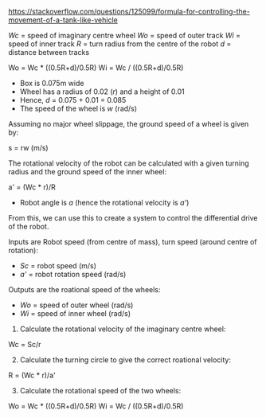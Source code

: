 https://stackoverflow.com/questions/125099/formula-for-controlling-the-movement-of-a-tank-like-vehicle

*Wc* = speed of imaginary centre wheel
*Wo* = speed of outer track
*Wi* = speed of inner track
*R* = turn radius from the centre of the robot
*d* = distance between tracks

Wo = Wc * ((0.5R+d)/0.5R)
Wi = Wc / ((0.5R+d)/0.5R)

- Box is 0.075m wide 
- Wheel has a radius of 0.02 (*r*) and a height of 0.01
- Hence, *d* = 0.075 + 0.01 = 0.085
- The speed of the wheel is *w* (rad/s)

Assuming no major wheel slippage, the ground speed of a wheel is given by:

s = rw (m/s)

The rotational velocity of the robot can be calculated with a given turning radius and the ground speed of the inner wheel:

a' = (Wc * r)/R

- Robot angle is *a* (hence the rotational velocity is *a'*)

From this, we can use this to create a system to control the differential drive of the robot.

Inputs are Robot speed (from centre of mass), turn speed (around centre of rotation):

- *Sc* = robot speed (m/s)
- *a'* = robot rotation speed (rad/s)

Outputs are the roational speed of the wheels:

- *Wo* = speed of outer wheel (rad/s)
- *Wi* = speed of inner wheel (rad/s)

1. Calculate the rotational velocity of the imaginary centre wheel:

Wc = Sc/r

2. Calculate the turning circle to give the correct roational velocity:

R = (Wc * r)/a'

3. Calculate the rotational speed of the two wheels:

Wo = Wc * ((0.5R+d)/0.5R)
Wi = Wc / ((0.5R+d)/0.5R)
